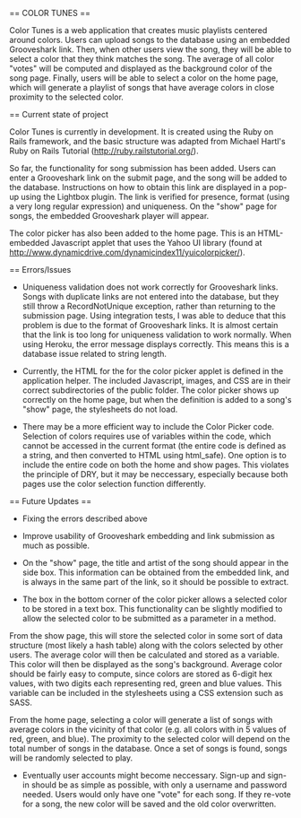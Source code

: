 == COLOR TUNES ==

Color Tunes is a web application that creates music playlists centered around colors. Users can upload songs to the database using an embedded Grooveshark link. Then, when other users view the song, they will be able to select a color that they think matches the song. The average of all color "votes" will be computed and displayed as the background color of the song page. Finally, users will be able to select a color on the home page, which will generate a playlist of songs that have average colors in close proximity to the selected color.

== Current state of project

Color Tunes is currently in development. It is created using the Ruby on Rails framework, and the basic structure was adapted from Michael Hartl's Ruby on Rails Tutorial (http://ruby.railstutorial.org/). 

So far, the functionality for song submission has been added. Users can enter a Grooveshark link on the submit page, and the song will be added to the database. Instructions on how to obtain this link are displayed in a pop-up using the Lightbox plugin. The link is verified for presence, format (using a very long regular expression) and uniqueness. On the "show" page for songs, the embedded Grooveshark player will appear.

The color picker has also been added to the home page. This is an HTML-embedded Javascript applet that uses the Yahoo UI library (found at http://www.dynamicdrive.com/dynamicindex11/yuicolorpicker/). 

== Errors/Issues

- Uniqueness validation does not work correctly for Grooveshark links. Songs with duplicate links are not entered into the database, but they still throw a RecordNotUnique exception, rather than returning to the submission page. Using integration tests, I was able to deduce that this problem is due to the format of Grooveshark links. It is almost certain that the link is too long for uniqueness validation to work normally. When using Heroku, the error message displays correctly. This means this is a database issue related to string length.
	
- Currently, the HTML for the for the color picker applet is defined in the application helper. The included Javascript, images, and CSS are in their correct subdirectories of the public folder. The color picker shows up correctly on the home page, but when the definition is added to a song's "show" page, the stylesheets do not load.

- There may be a more efficient way to include the Color Picker code. Selection of colors requires use of variables within the code, which cannot be accessed in the current format (the entire code is defined as a string, and then converted to HTML using html_safe). One option is to include the entire code on both the home and show pages. This violates the principle of DRY, but it may be neccessary, especially because both pages use the color selection function differently. 

== Future Updates ==

- Fixing the errors described above

- Improve usability of Grooveshark embedding and link submission as much as possible.

- On the "show" page, the title and artist of the song should appear in the side box. This information can be obtained from the embedded link, and is always in the same part of the link, so it should be possible to extract.

- The box in the bottom corner of the color picker allows a selected color to be stored in a text box. This functionality can be slightly modified to allow the selected color to be submitted as a parameter in a method. 

From the show page, this will store the selected color in some sort of data structure (most likely a hash table) along with the colors selected by other users. The average color will then be calculated and stored as a variable. This color will then be displayed as the song's background. Average color should be fairly easy to compute, since colors are stored as 6-digit hex values, with two digits each representing red, green and blue values. This variable can be included in the stylesheets using a CSS extension such as SASS.

From the home page, selecting a color will generate a list of songs with average colors in the vicinity of that color (e.g. all colors with in 5 values of red, green, and blue). The proximity to the selected color will depend on the total number of songs in the database. Once a set of songs is found, songs will be randomly selected to play. 

- Eventually user accounts might become neccessary. Sign-up and sign-in should be as simple as possible, with only a username and password needed. Users would only have one "vote" for each song. If they re-vote for a song, the new color will be saved and the old color overwritten. 


